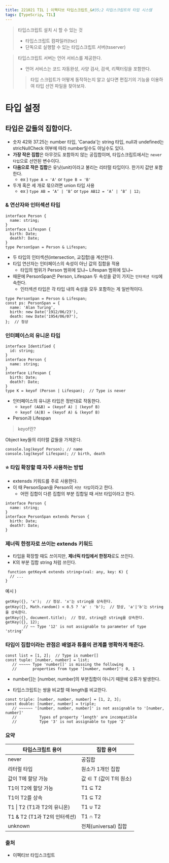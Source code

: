 ```yaml
---
title: 221021 TIL | 이펙티브 타입스크립트_&#35;2 타입스크립트의 타입 시스템
tags: [TypeScrip, TIL]
---
```


> 타입스크립트 설치 시 할 수 있는 것
> 
> - 타입스크립트 컴파일러(tsc)
> - 단독으로 실행할 수 있는 타입스크립트 서버(tsserver)

> 타입스크립트 서버는 언어 서비스를 제공한다.
> 
> - 언어 서비스는 코드 자동완성, 사양 검사, 검색, 리팩터링을 포함한다.
> 
> > 타입 스크립트가 어떻게 동작하는지 알고 싶다면 편집기의 기능을 이용하여 타입 선언 파일을 찾아보자.
> > 

# 타입 설정

## 타입은 값들의 집합이다.

- 숫자 42와 37.25는 number 타입, 'Canada'는 string 타입, null과 undefined는 stricNullCheck 여부에 따라 number일수도 아닐수도 있다.
- **가장 작은 집합**은 아무것도 포함하지 않는 공집합이며, 타입스크립트에서는 `never 타입`으로 선언된 변수이다.
- **다음으로 작은 집합**은 유닛(unit)이라고 불리는 리터럴 타입이다. 한가지 값만 포함한다.
    - ex ) `type A = 'A'` or `type B = 'B'`
- 두개 혹은 세 개로 묶으려면 union 타입 사용
    - ex ) `type AB = ‘A’ | ‘B’` or `type AB12 = ‘A’ | ‘B’ | 12;`

### & 연산자와 인터섹션 타입

```tsx
interface Person {
  name: string;
}
interface Lifespan {
  birth: Date;
  death?: Date;
}
type PersonSpan = Person & Lifespan;
```

- 두 타입의 인터섹션(intersection, 교집합)을 계산한다.
- 타입 연산자는 인터페이스의 속성이 아닌 값의 집합을 적용
    - 타입의 범위가 Person 범위에 있냐~ Lifespan 범위에 있냐~
- 때문에 PersonSpan은 Person, Lifespan 두 속성을 같이 가지는 `인터섹션 타입`에 속한다.
    - 인터섹션 타입은 각 타입 내의 속성을 모두 포함하는 게 일반적이다.

```tsx
type PersonSpan = Person & Lifespan;
const ps: PersonSpan = {
  name: 'Alan Turing',
  birth: new Date('1912/06/23'),
  death: new Date('1954/06/07'),
};  // 정상
```

### 인터페이스의 유니온 타입

```tsx
interface Identified {
  id: string;
}
interface Person {
  name: string;
}
interface Lifespan {
  birth: Date;
  death?: Date;
}
type K = keyof (Person | Lifespan);  // Type is never
```

- 인터페이스의 유니온 타입은 정반대로 작동한다.
    - `keyof (A&B) = (keyof A) | (keyof B)`
    - `keyof (A|B) = (keyof A) & (keyof B)`
- Person과 Lifespan

> keyof란?
> 

Object key들의 리터럴 값들을 가져온다.

```tsx
console.log(keyof Person); // name
console.log(keyof Lifespan); // birth, death
```

### ⭐ 타입 확장할 때 자주 사용하는 방법

- extensds 키워드를 주로 사용한다.
- 이 때 PersonSpan을 Person의 `서브 타입`이라고 한다.
    - 어떤 집합이 다른 집합의 부분 집합일 때 서브 타입이라고 한다.

```tsx
interface Person {
  name: string;
}
interface PersonSpan extends Person {
  birth: Date;
  death?: Date;
}
```

### 제너릭 한정자로 쓰이는 extends 키워드

- 타입을 확장할 때도 쓰이지만, **제너릭 타입에서 한정자**로도 쓰인다.
- K의 부분 집합 string 처럼 쓰인다.

```tsx
 function getKey<K extends string>(val: any, key: K) {
  // ...
}
```

예시 )

```tsx
getKey({}, 'x');  // 정상. 'x'는 string을 상속한다.
getKey({}, Math.random() < 0.5 ? 'a' : 'b');  // 정상, 'a'|'b'는 string을 상속한다.
getKey({}, document.title);  // 정상, string은 string을 상속한다.
getKey({}, 12);
        // ~~ Type '12' is not assignable to parameter of type 'string'
```

### 타입이 집합이라는 관점은 배열과 튜플의 관계를 명확하게 해준다.

```tsx
const list = [1, 2];  // Type is number[]
const tuple: [number, number] = list;
   // ~~~~~ Type 'number[]' is missing the following
   //       properties from type '[number, number]': 0, 1
```

- number[]는 [number, number]의 부분집합이 아니기 때문에 오류가 발생한다.

- 타입스크립트는 쌍을 비교할 때 length를 비교한다.

```tsx
const triple: [number, number, number] = [1, 2, 3];
const double: [number, number] = triple;
   // ~~~~~~ '[number, number, number]' is not assignable to '[number, number]'
   //          Types of property 'length' are incompatible
   //          Type '3' is not assignable to type '2'
```

### 요약

| 타입스크립트 용어 | 집합 용어 |
| --- | --- |
| never | 공집합 |
| 리터럴 타입 | 원소가 1개인 집합 |
| 값이 T에 할당 가능 | 값 ∈ T (값이 T의 원소) |
| T1이 T2에 할당 가능 | T1 ⊆ T2 |
| T1이 T2를 상속 | T1 ⊆ T2 |
| T1 \\| T2 (T1과 T2의 유니온) | T1 ∪ T2 |
| T1 & T2 (T1과 T2의 인터섹션) | T1 ∩ T2 |
| unknown | 전체(universal) 집합 |

### 출처 
- 이펙티브 타입스크립트